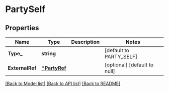 # PartySelf

## Properties
Name | Type | Description | Notes
------------ | ------------- | ------------- | -------------
**Type_** | **string** |  | [default to PARTY_SELF]
**ExternalRef** | [***PartyRef**](PartyRef.md) |  | [optional] [default to null]

[[Back to Model list]](../README.md#documentation-for-models) [[Back to API list]](../README.md#documentation-for-api-endpoints) [[Back to README]](../README.md)

